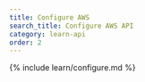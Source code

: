 ```yaml
---
title: Configure AWS
search_title: Configure AWS API
category: learn-api
order: 2
---
```


{% include learn/configure.md %}
